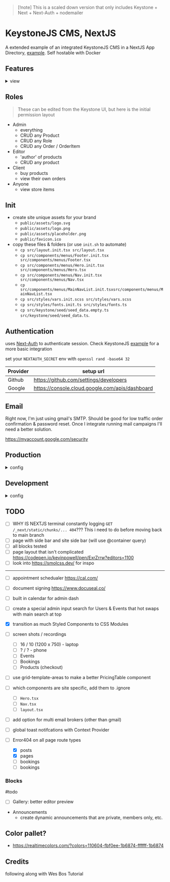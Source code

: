 > [!note] This is a scaled down version that only includes Keystone + Next + Next-Auth + nodemailer

# KeystoneJS CMS, NextJS

A extended example of an integrated KeystoneJS CMS in a NextJS App Directory, [example](https://github.com/keystonejs/keystone/tree/main/examples/framework-nextjs-app-directory). Self hostable with Docker

## Features

<details>
<summary>view</summary>

### Analytics

Site analytics are set up to use an externally hosted [Umami](https://umami.is/) app. There are plans to add in admin dashboard analytics that insite user count, sales, and engagement data.

### Calendar

Events and Bookings can auto populate a connected Google Calendar.

</details>

## Roles

> These can be edited from the Keystone UI, but here is the initial permission layout

- Admin 
  - everything
  - CRUD any Product
  - CRUD any Role
  - CRUD any Order / OrderItem
- Editor 
  - 'author' of products
  - CRUD any product
- Client 
  - buy products
  - view their own orders
- Anyone 
  - view store items

## Init

- create site unique assets for your brand 
  - `public/assets/logo.svg`
  - `public/assets/logo.png`
  - `public/assets/placeholder.png`
  - `public/favicon.ico`
- copy these files & folders (or use `init.sh` to automate) 
  - `cp src/layout.init.tsx src/layout.tsx`
  - `cp src/components/menus/Footer.init.tsx src/components/menus/Footer.tsx`
  - `cp src/components/menus/Hero.init.tsx src/components/menus/Hero.tsx`
  - `cp src/components/menus/Nav.init.tsx src/components/menus/Nav.tsx`
  - `cp src/components/menus/MainNavList.init.tsxsrc/components/menus/MainNavList.tsx` <!-- - `cp src/styles-init src/styles` -->
  - `cp src/styles/vars.init.scss src/styles/vars.scss`
  - `cp src/styles/fonts.init.ts src/styles/fonts.ts`
  - `cp src/keystone/seed/seed_data.empty.ts src/keystone/seed/seed_data.ts`.

## Authentication

uses [Next-Auth](https://next-auth.js.org/) to authenticate session. Check KeystoneJS [example](https://github.com/keystonejs/keystone/tree/main/examples/custom-session-next-auth) for a more basic integration

set your `NEXTAUTH_SECRET` env with `openssl rand -base64 32`

| Provider | setup url                                       |
|----------|-------------------------------------------------|
| Github   | https://github.com/settings/developers          |
| Google   | https://console.cloud.google.com/apis/dashboard |

## Email

Right now, I'm just using gmail's SMTP. Should be good for low traffic order confirmation & password reset. Once I integrate running mail campaigns I'll need a better solution.

https://myaccount.google.com/security

## Production

<details>
<summary> config </summary>

- Keystone backend: **MAKE SURE DEV ENVIRONMENT IS GOOD 2 GO BEFORE PRODUCTION**. The Prisma types are auto generated and can become unsynced, do not make little tweaks in between dev and prod environments
- **self hosting** isn't strait forward. Here is my work around 
  - create a seperate `docker container` that runs `postgres`
  - run your dev environment to create the tables and edit the schemas
  - now you can `build` and `run` your app within a `docker container` </details>

## Development

<details>
<summary> config </summary>

1. `yarn ks:dev` (always run first if running both servers)
2. `yarn n:dev`

> [!warning] changes made to the keystone config / schema / etc must stop and restart both services in this order or you'll recieve `[Error: EPERM: operation not permitted, unlink...` for things like

> [!warning] any file imported inside the `/src/keystone` directory must be an absolute value. Typescript likes to import via `@...` and that will not work for backend imports. example: `import { envs } from '../../../envs'` and not `import { envs } from '@/envs';`

## Rules & Permissions

any changes to **access** **filters** **operations** or **permissions** will not take effect in the NextJs app until the server is reloaded. Luckily the **Keystone** app will hot reload with these changes

> 1. next `n:dev`

### Mail Templating

[React Email](https://react.email/)

### Stripe

using stripe CLI have it listen to this webhook
https://stripe.com/docs/webhooks/quickstart

```sh
stripe listen --forward-to http://localhost:3000/api/checkout/webhook
```

During development, if you'd like to deploy your `Pages`, `Products`, `Roles` during production, save them to `seed_data.ts`

> [!info] Document
> any field using the `document` type will query with an extra nested `document` key. You can remove this

example query from apollo playground

```json
{
  content: { 
    document: [
      {
        type: "paragraph",
        children: [
          {
            text: "Learn about the amazing health benefits of various types of berries, including blueberries, strawberries, and raspberries."
          }
        ]
      }
    ],
  }
}
```

take out the `document` field

```json
{
  content: [
      {
        type: "paragraph",
        children: [
          {
            text: "Learn about the amazing health benefits of various types of berries, including blueberries, strawberries, and raspberries."
          }
        ]
      }
    ],
}
```

ignore list when searching code base `.next, *.test.tsx, config.js, *.graphql, *.prisma, .keystone`

### Database Migrations

When initializing a fresh database or returning to development you may add/remove fields to the database schema. You must run `yarn migrate` to generate a new `/migrations/NAME/migration.sql` file. Name the migration as if it was a git commit. These files are needed when upgrading your production build.
</details>

## TODO
- [ ] WHY IS NEXTJS terminal constantly logging `GET /_next/static/chunks/... 404`???
This i need to do before moving back to main branch
- [ ] page with side bar and site side bar (will use @container query)
- [ ] all blocks tested
- [ ] page layout that isn't complicated https://codepen.io/kevinpowell/pen/ExrZrrw?editors=1100
- [ ] look into https://smolcss.dev/ for inspo
---
- [ ] appointment schedualer https://cal.com/
- [ ] document signing https://www.docuseal.co/

- [ ] built in calendar for admin dash
- [ ] create a special admin input search for Users & Events that hot swaps with main search at top
- [x] transition as much Styled Components to CSS Modules
- [ ] screen shots / recordings
  - [ ] 16 / 10 (1200 x 750) - laptop
  - [ ] ? / ? - phone
  - [ ] Events
  - [ ] Bookings
  - [ ] Products (checkout)
- [ ] use grid-template-areas to make a better PricingTable component
- [ ] which components are site specific, add them to .ignore
  - [ ] `Hero.tsx`
  - [ ] `Nav.tsx`
  - [ ] `layout.tsx`
- [ ] add option for multi email brokers (other than gmail)
- [ ] global toast notifcations with Context Provider
- [ ] Error404 on all page route types
  - [x] posts
  - [x] pages
  - [ ] bookings
  - [ ] bookings

### Blocks
#todo
- [ ] Gallery: better editor preview

- Announcements 
  - create dynamic announcements that are private, members only, etc.

## Color pallet?

- https://realtimecolors.com/?colors=110604-fbf0ee-1b6874-ffffff-1b6874

## Credits

following along with Wes Bos Tutorial